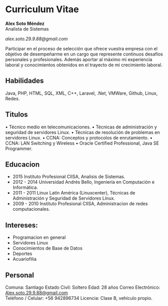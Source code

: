 # Curriculum Vitae

**Alex Soto Méndez**  
Analista de Sistemas 

_alex.soto.29.9.88@gmail.com_  

Participar en el proceso de selección que ofrece vuestra empresa con el objetivo de desempeñarme en un cargo que represente continuos desafíos personales y profesionales. Además aportar al máximo mi experiencia laboral y conocimientos obtenidos en el trayecto de mi crecimiento laboral.

## Habilidades

Java, PHP, HTML, SQL, XML, C++, Laravel, .Net, VMWare, Github, Linux, Redes.

## Titulos

•	Técnico medio en telecomunicaciones.
•	Técnicas de administración y seguridad de servidores Linux.
•	Técnicas de resolución de problemas en servidores Linux.
•	CCNA: Conceptos y protocolos de enrutamiento.
•	CCNA: LAN Switching y Wireless
•	Oracle Certified Professional, Java SE Programmer.

## Educacion

* 2015 Instituto Profesional CIISA, Analisis de Sistemas.
* 2012 - 2014 Universidad Andrés Bello, Ingeniería en Computación e Informática.
* 2011 - 2011 Linux Latín América (Linuxcenter), Técnicas de Administración y Seguridad de Servidores Linux.
* 2009 - 2010 Instituto Profesional CIISA, Administracion de redes computacionales.

## Intereses:

* Programacion en general
* Servidores Linux
* Conocimientos de Base de Datos
* Deportes
* Acuariofilia


## Personal

Comuna:	            Santiago
Estado Civil:       Soltero	
Edad:               28 años
Correo Electrónico: Alex.soto.29.9.88@gmail.com           
Teléfono / Celular: +56 942896734
Licencia:           Clase B, vehículo propio.
 	
 







